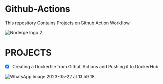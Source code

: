 # Github-Actions
This repository Contains Projects on Github Action Workflow

![Norlerge logo 2 ](https://github.com/adeosinaike/Github-Actions/assets/127550619/456b5152-0928-4c64-912d-a1cdfffc1348)

# PROJECTS
- [x] Creating a Dockerfile from Github Actions and Pushing it to DockerHub

![WhatsApp Image 2023-05-22 at 13 59 18](https://github.com/adeosinaike/Github-Actions/assets/127550619/f9e534ac-aa85-4904-9dd6-a2bf2d4ca247)

